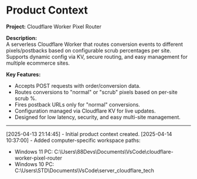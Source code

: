 # Product Context

**Project:** Cloudflare Worker Pixel Router

**Description:**  
A serverless Cloudflare Worker that routes conversion events to different pixels/postbacks based on configurable scrub percentages per site. Supports dynamic config via KV, secure routing, and easy management for multiple ecommerce sites.

**Key Features:**
- Accepts POST requests with order/conversion data.
- Routes conversions to "normal" or "scrub" pixels based on per-site scrub %.
- Fires postback URLs only for "normal" conversions.
- Configuration managed via Cloudflare KV for live updates.
- Designed for low latency, security, and easy multi-site management.

---
[2025-04-13 21:14:45] - Initial product context created.
[2025-04-14 10:37:00] - Added computer-specific workspace paths:
- Windows 11 PC: C:\Users\88Devs\Documents\VsCode\cloudflare-worker-pixel-router
- Windows 10 PC: C:\Users\STD\Documents\VsCode\server_cloudflare_tech